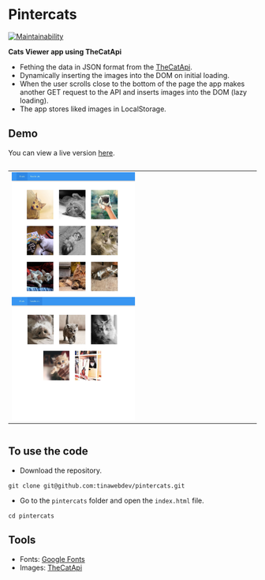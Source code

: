 # Pintercats
[![Maintainability](https://api.codeclimate.com/v1/badges/9a45cf7aae882d055a1c/maintainability)](https://codeclimate.com/github/tinawebdev/pintercats/maintainability)

**Cats Viewer app using TheCatApi**

* Fething the data in JSON format from the [TheCatApi](https://docs.thecatapi.com/).
* Dynamically inserting the images into the DOM on initial loading.
* When the user scrolls close to the bottom of the page the app makes another GET request to the API and inserts images into the DOM (lazy loading).
* The app stores liked images in LocalStorage.

## Demo
You can view a live version [here](https://tinawebdev.github.io/pintercats/source/).

<div style="display: flex; align-items: flex-start;">
  <table><tr><td>
    <img src="./screenshots/demo1.png" height="250" width="250">
    <img src="./screenshots/demo2.png" height="250" width="250">
  </td></tr></table>
</div>

## To use the code
* Download the repository.
```
git clone git@github.com:tinawebdev/pintercats.git
```

* Go to the `pintercats` folder and open the `index.html` file.
```
cd pintercats
```

## Tools
* Fonts: [Google Fonts](https://fonts.google.com/)
* Images: [TheCatApi](https://docs.thecatapi.com/)
